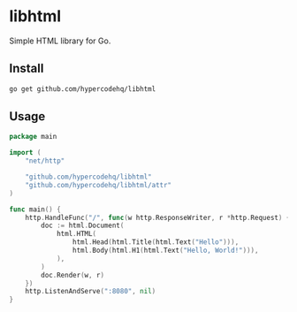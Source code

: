 # libhtml

Simple HTML library for Go.

## Install

```bash
go get github.com/hypercodehq/libhtml
```

## Usage

```go
package main

import (
	"net/http"

	"github.com/hypercodehq/libhtml"
	"github.com/hypercodehq/libhtml/attr"
)

func main() {
	http.HandleFunc("/", func(w http.ResponseWriter, r *http.Request) {
		doc := html.Document(
			html.HTML(
				html.Head(html.Title(html.Text("Hello"))),
				html.Body(html.H1(html.Text("Hello, World!"))),
			),
		)
		doc.Render(w, r)
	})
	http.ListenAndServe(":8080", nil)
}
```
